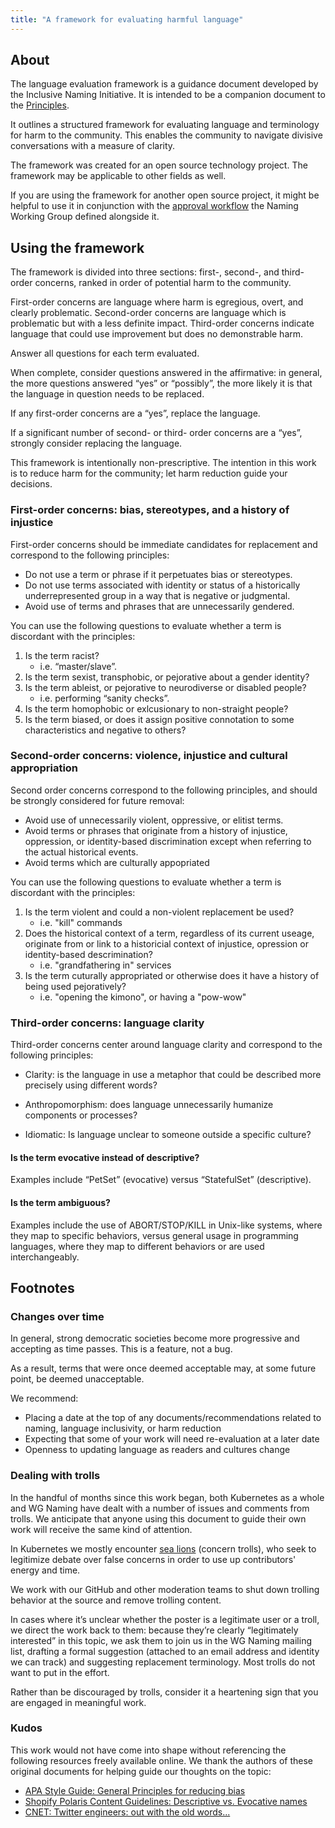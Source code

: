 ```yaml
---
title: "A framework for evaluating harmful language"
---
```


## About

The language evaluation framework is a guidance document developed by the Inclusive Naming Initiative. It is intended to be a companion document to the [Principles](/principles). 

It outlines a structured framework for evaluating language and terminology for harm to the community. 
This enables the community to navigate divisive conversations with a measure of clarity.

The framework was created for an open source technology project. 
The framework may be applicable to other fields as well.

If you are using the framework for another open source project, 
it might be helpful to use it in conjunction with the [approval workflow](https://github.com/kubernetes/community/blob/master/wg-naming/workflow.md) the Naming Working Group defined alongside it.

## Using the framework

The framework is divided into three sections: first-, second-, and third-order concerns, ranked in order of potential harm to the community. 

First-order concerns are language where harm is egregious, overt, and clearly problematic. Second-order concerns are language which is problematic but with a less definite impact. Third-order concerns indicate language that could use improvement but does no demonstrable harm.

Answer all questions for each term evaluated.


When complete, consider questions answered in the affirmative: in general, the more questions answered “yes” or “possibly”, the more likely it is that the language in question needs to be replaced. 

If any first-order concerns are a “yes”, replace the language. 

If a significant number of second- or third- order concerns are a “yes”, strongly consider replacing the language. 

This framework is intentionally non-prescriptive. The intention in this work is to reduce harm for the community; let harm reduction guide your decisions.

### First-order concerns: bias, stereotypes, and a history of injustice

First-order concerns should be immediate candidates for replacement and correspond to the following principles:

- Do not use a term or phrase if it perpetuates bias or stereotypes.
- Do not use terms associated with identity or status of a historically underrepresented group in a way that is negative or judgmental.
- Avoid use of terms and phrases that are unnecessarily gendered.

You can use the following questions to evaluate whether a term is discordant with the principles:

1. Is the term racist?
    - i.e. “master/slave”.
2. Is the term sexist, transphobic, or pejorative about a gender identity?
3. Is the term ableist, or pejorative to neurodiverse or disabled people?
    - i.e. performing “sanity checks”. 
4. Is the term homophobic or exlcusionary to non-straight people?
5. Is the term biased, or does it assign positive connotation to some characteristics and negative to others?

### Second-order concerns: violence, injustice and cultural appropriation

Second order concerns correspond to the following principles, and should be strongly considered for future removal:
 
- Avoid use of unnecessarily violent, oppressive, or elitist terms.
- Avoid terms or phrases that originate from a history of injustice, oppression, or identity-based discrimination except when referring to the actual historical events.
- Avoid terms which are culturally appopriated

You can use the following questions to evaluate whether a term is discordant with the principles:

1. Is the term violent and could a non-violent replacement be used?
    - i.e. "kill" commands
2. Does the historical context of a term, regardless of its current useage, originate from or link to a historicial context of injustice, opression or identity-based descrimination?
    - i.e. "grandfathering in" services
3. Is the term cuturally appropriated or otherwise does it have a history of being used pejoratively?
    - i.e. "opening the kimono", or having a "pow-wow"


### Third-order concerns: language clarity

Third-order concerns center around language clarity and correspond to the following principles: 

- Clarity: is the language in use a metaphor that could be described more precisely using different words?

- Anthropomorphism: does language unnecessarily humanize components or processes?

- Idiomatic: Is language unclear to someone outside a specific culture?


#### Is the term evocative instead of descriptive?

Examples include “PetSet” (evocative) versus “StatefulSet” (descriptive). 

#### Is the term ambiguous?

Examples include the use of ABORT/STOP/KILL in Unix-like systems, where they map to specific behaviors, versus general usage in programming languages, where they map to different behaviors or are used interchangeably. 

## Footnotes 

### Changes over time

In general, strong democratic societies become more progressive and accepting as time passes. This is a feature, not a bug. 

As a result, terms that were once deemed acceptable may, at some future point, be deemed unacceptable. 

We recommend:

- Placing a date at the top of any documents/recommendations related to naming, language inclusivity, or harm reduction 
- Expecting that some of your work will need re-evaluation at a later date
- Openness to updating language as readers and cultures change


### Dealing with trolls

In the handful of months since this work began, both Kubernetes as a whole and WG Naming have dealt with a number of issues and comments from trolls. We anticipate that anyone using this document to guide their own work will receive the same kind of attention. 

In Kubernetes we mostly encounter [sea lions](http://wondermark.com/1k62/) (concern trolls), who seek to legitimize debate over false concerns in order to use up contributors' energy and time.

We work with our GitHub and other moderation teams to shut down trolling behavior at the source and remove trolling content. 

In cases where it’s unclear whether the poster is a legitimate user or a troll, we direct the work back to them: because they’re clearly “legitimately interested” in this topic, we ask them to join us in the WG Naming mailing list, drafting a formal suggestion (attached to an email address and identity we can track) and suggesting replacement terminology. Most trolls do not want to put in the effort.

Rather than be discouraged by trolls, consider it a heartening sign that you are engaged in meaningful work. 

### Kudos

This work would not have come into shape without referencing the following resources freely available online. We thank the authors of these original documents for helping guide our thoughts on the topic:

- [APA Style Guide: General Principles for reducing bias](https://apastyle.apa.org/style-grammar-guidelines/bias-free-language/general-principles) 
- [Shopify Polaris Content Guidelines: Descriptive vs. Evocative names](https://polaris.shopify.com/content/naming#section-descriptive-vs-evocative-names)
- [CNET: Twitter engineers: out with the old words...](https://www.cnet.com/news/twitter-engineers-replace-racially-loaded-tech-terms-like-master-slave/) 
